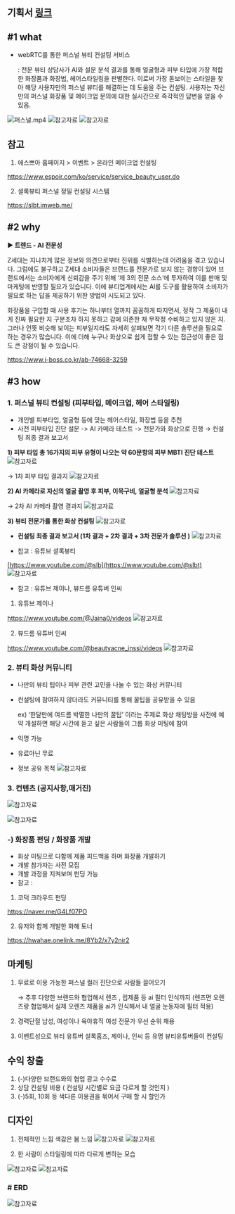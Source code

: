 ##  기획서 [링크](https://www.notion.so/ad600e4a8d144113aa268551966bb6d3?pvs=4)

## #1 what

- webRTC를 통한 퍼스널 뷰티 컨설팅 서비스

  : 전문 뷰티 상담사가 AI와 설문 분석 결과를 통해 얼굴형과 피부 타입에 가장 적합한 화장품과 화장법, 헤어스타일링을 판별한다. 이로써 가장 돋보이는 스타일을 찾아 해당 사용자만의 퍼스널 뷰티를 해결하는 데 도움을 주는 컨설팅. 사용자는 자신만의 퍼스널 화장품 및 메이크업 문의에 대한 실시간으로 즉각적인 답변을 얻을 수 있음.

![퍼스널.mp4](./img/기획서_1.gif)
![참고자료](./img/기획서_2.png)
![참고자료](./img/기획서_3.png)



## 참고

1) 에스쁘아 홈페이지 > 이벤트 > 온라인 메이크업 컨설팅

https://www.espoir.com/ko/service/service_beauty_user.do

2) 셜록뷰티 퍼스널 정밀 컨설팅 시스템

https://slbt.imweb.me/

## #2 why

**▶ 트렌드 - AI 전문성**

Z세대는 지나치게 많은 정보와 의견으로부터 진위를 식별하는데 어려움을 겪고 있습니다. 그럼에도 불구하고 Z세대 소비자들은 브랜드를 전문가로 보지 않는 경항이 있어 브랜드에서는 소비자에게 신뢰감을 주기 위해 ‘제 3의 전문 소스’에 투자하여 이를 판매 및 마케팅에 반영할 필요가 있습니다.
이에 뷰티업계에서는 AI를 도구를 활용하여 소비자가 필요로 하는 답을 제공하기 위한 방법이 시도되고 있다.

화장품을 구입할 때 사용 후기는 하나부터 열까지 꼼꼼하게 따지면서, 정작 그 제품이 내게 진짜 필요한 지 구분조차 하지 못하고 감에 의존한 채 무작정 수비하고 있지 않은 지. 그러나 언뜻 비슷해 보이는 피부일지라도 자세히 살펴보면 각기 다른 솔루션을 필요로 하는 경우가 많습니다. 이에 더해 누구나 화상으로 쉽게 접할 수 있는 접근성이 좋은 점도 큰 강점이 될 수 있습니다.

https://www.i-boss.co.kr/ab-74668-3259

## #3 how

### 1. 퍼스널 뷰티 컨설팅 (피부타입, 메이크업, 헤어 스타일링)

- 개인별 피부타입, 얼굴형 등에 맞는 헤어스타일, 화장법 등을 추천
- 사전 피부타입 진단 설문 -> AI 카메라 테스트 -> 전문가와 화상으로 진행 → 컨설팅 최종 결과 보고서

**1) 피부 타입 총 16가지의 피부 유형이 나오는 약 60문항의 피부 MBTI 진단 테스트**
![참고자료](./img/기획서_4.png)


→ 1차 피부 타입 결과지
![참고자료](./img/기획서_5.png)


**2) AI 카메라로 자신의 얼굴 촬영 후 피부, 이목구비, 얼굴형 분석**
![참고자료](./img/기획서_6.png)


→ 2차 AI 카메라 촬영 결과지
![참고자료](./img/기획서_7.png)


**3) 뷰티 전문가를 통한 화상 컨설팅**
![참고자료](./img/기획서_8.png)


- **컨설팅 최종 결과 보고서 (1차 결과 + 2차 결과 + 3차 전문가 솔루션 )**
![참고자료](./img/기획서_9.png)


- 참고 : 유튜브 셜록뷰티

[https://www.youtube.com/@slb](https://www.youtube.com/@slbt)
![참고자료](./img/기획서_10.png)

- 참고 : 유튜브 제이나, 뷰드름 유튜버 인씨

1) 유튜브 제이나

https://www.youtube.com/@Jaina0/videos
![참고자료](./img/기획서_11.png)


2) 뷰드름 유튜버 인씨

https://www.youtube.com/@beautyacne_inssi/videos
![참고자료](./img/기획서_12.png)


### 2. 뷰티 화상 커뮤니티

- 나만의 뷰티 팁이나 피부 관련 고민을 나눌 수 있는 화상 커뮤니티
- 컨설팅에 참여하지 않더라도 커뮤니티를 통해 꿀팁을 공유받을 수 있음

  ex) ‘한달만에 여드름 박멸한 나만의 꿀팁’ 이라는 주제로 화상 채팅방을 사전에 예약 개설하면 해당 시간에 듣고 싶은 사람들이 그룹 화상 미팅에 참여

- 익명 가능
- 유료아닌 무료
- 정보 공유 목적
![참고자료](./img/기획서_13.png)


### 3. 컨텐츠 (공지사항,매거진)
![참고자료](./img/기획서_14.png)

![참고자료](./img/기획서_15.png)


### -) 화장품 펀딩 / 화장품 개발

- 화상 미팅으로 다함께 제품 피드백을 하며 화장품 개발하기
- 개발 참가자는 사전 모집
- 개발 과정을 지켜보며 펀딩 가능
- 참고 :

1) 코덕 크라우드 펀딩

https://naver.me/G4Lf07PO

2) 유저와 함께 개발한 화해 토너

https://hwahae.onelink.me/8Yb2/x7y2nir2

## 마케팅

1. 무료로 이용 가능한 퍼스널 컬러 진단으로 사람들 끌어오기

   → 추후 다양한 브랜드와 협업해서 렌즈 , 립제품 등 ai 필터 인식까지
   (렌즈면 오렌즈랑 협업해서 실제 오렌즈 제품을 ai가 인식해서 내 얼굴 눈동자에 필터 적용)

2. 경력단절 남성, 여성이나 육아휴직 여성 전문가 우선 순위 채용
3. 이벤트성으로 뷰티 유튜버 설록홈즈, 제이나, 인씨 등 유명 뷰티유튜버들이 컨설팅

## 수익 창출

1. (-)다양한 브랜드와의 협업 광고 수수료
2. 상담 컨설팅 비용 ( 컨설팅 시간별로 요금 다르게 할 것인지 )
3. (-)5회, 10회 등 색다른 이용권을 묶어서 구매 할 시 할인가

## 디자인

1. 전체적인 느낌 색감은 봄 느낌
![참고자료](./img/기획서_16.png)
![참고자료](./img/기획서_18.png)


1. 한 사람이 스타일링에 따라 다르게 변하는 모습

![참고자료](./img/기획서_19.png)
![참고자료](./img/기획서_20.png)


### # ERD

![참고자료](./img/ERD.png)
